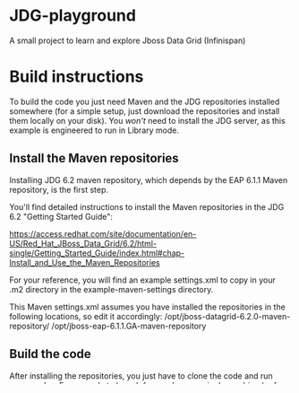JDG-playground
==============

A small project to learn and explore Jboss Data Grid (Infinispan)

Build instructions
==================

To build the code you just need Maven and the JDG repositories installed somewhere (for a simple setup, just download the repositories and install them locally on your disk).
You *won't* need to install the JDG server, as this example is engineered to run in Library mode.

Install the Maven repositories
------------------------------

Installing JDG 6.2 maven repository, which depends by the EAP 6.1.1 Maven repository, is the first step.

You'll find detailed instructions to install the Maven repositories in the JDG 6.2 "Getting Started Guide":

https://access.redhat.com/site/documentation/en-US/Red_Hat_JBoss_Data_Grid/6.2/html-single/Getting_Started_Guide/index.html#chap-Install_and_Use_the_Maven_Repositories

For your reference, you will find an example settings.xml to copy in your .m2 directory in the example-maven-settings directory.

This Maven settings.xml assumes you have installed the repositories in the following locations, so edit it accordingly:
/opt/jboss-datagrid-6.2.0-maven-repository/
/opt/jboss-eap-6.1.1.GA-maven-repository

Build the code
--------------

After installing the repositories, you just have to clone the code and run some nodes.
For example to launch four nodes on a single machine (or four different machines) just run these commands using different terminals:

mvn -DskipTests -P node1 clean install exec:java

mvn -DskipTests -P node2 clean install exec:java

mvn -DskipTests -P node3 clean install exec:java

mvn -DskipTests -P node4 clean install exec:java


Usage
-----

Every node will have its own command line interface "attached", which you can use to play with your Data Grid.
Type 'help' on the command line to show a list of commands

